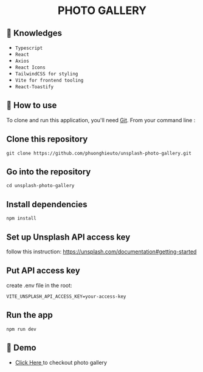 <h1 align="center">PHOTO GALLERY</h1>

## :rocket: Knowledges

-   `Typescript`
-   `React`
-   `Axios`
-   `React Icons`
-   `TailwindCSS for styling`
-   `Vite for frontend tooling`
-   `React-Toastify`

## :book: How to use

To clone and run this application, you'll need [Git](https://git-scm.com/downloads). From your command line :

## Clone this repository

```
git clone https://github.com/phuonghieuto/unsplash-photo-gallery.git
```

## Go into the repository

```
cd unsplash-photo-gallery
```

## Install dependencies

```
npm install
```

## Set up Unsplash API access key

follow this instruction: https://unsplash.com/documentation#getting-started

## Put API access key
create .env file in the root:
```
VITE_UNSPLASH_API_ACCESS_KEY=your-access-key
```

## Run the app

```
npm run dev
```

## :link: Demo

-   <a target="_blank" href="https://phuonghieuto.github.io/unsplash-photo-gallery/"> Click Here </a> to checkout photo gallery
